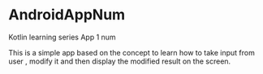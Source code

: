 # AndroidAppNum
Kotlin learning series App 1 num

This is a simple app based on the concept to learn how to take input from user , modify it and then display the  modified result on the screen.
